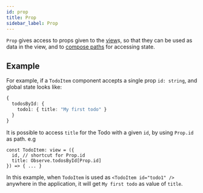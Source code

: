 ```yaml
---
id: prop
title: Prop
sidebar_label: Prop
---
```


`Prop` gives access to props given to the [view](/docs/api/view)s, so that they
can be used as data in the view, and to [compose
paths](/docs/concepts/path-composition) for accessing state.

## Example

For example, if a `TodoItem` component accepts a single prop `id: string`, and
global state looks like:

```ts
{
  todosById: {
    todo1: { title: "My first todo" }
  }
}
```

It is possible to access `title` for the Todo with a given `id`, by using
`Prop.id` as path. e.g

```tsx
const TodoItem: view = ({
  id, // shortcut for Prop.id
  title: Observe.todosById[Prop.id]
}) => { ... }
```

In this example, when `TodoItem` is used as `<TodoItem id="todo1" />` anywhere
in the application, it will get `My first todo` as value of `title`.

